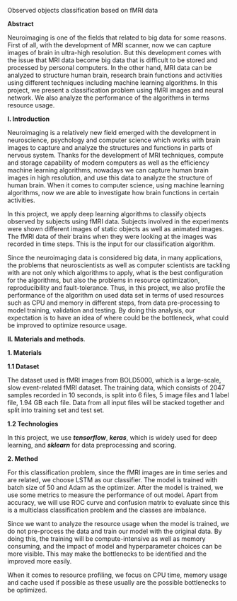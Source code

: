 Observed objects classification based on fMRI data

**Abstract** 

Neuroimaging is one of the fields that related to big data for some reasons. First of all, with the development of 
MRI scanner, now we can capture images of brain in ultra-high resolution. But this development comes with the issue 
that MRI data become big data that is difficult to be stored and processed by personal computers. In the other hand,
MRI data can be analyzed to structure human brain, research brain functions and activities using different techniques
including machine learning algorithms. In this project, we present a classification problem using fMRI images and 
neural network. We also analyze the performance of the algorithms in terms resource usage.


**I. Introduction**

Neuroimaging is a relatively new field emerged with the development in neuroscience, psychology and computer science 
which works with brain images to capture and analyze the structures and functions in parts of nervous system.
Thanks for the development of MRI techniques, compute and storage capability of modern computers as well as 
the efficiency machine learning algorithms, nowadays we can capture human brain images in high resolution, 
and use this data to analyze the structure of human brain. When it comes to computer science, using 
machine learning algorithms, now we are able to investigate how brain functions in certain activities. 

In this project, we apply deep learning algorithms to classify objects observed by subjects using fMRI data. 
Subjects involved in the experiments were shown different images of static objects as well as animated images. 
The fMRI data of their brains when they were looking at the images was recorded in time steps.
This is the input for our classification algorithm.

Since the neuroimaging data is considered big data, in many applications, 
the problems that neuroscientists as well as computer scientists are tackling with are not only which algorithms 
to apply, what is the best configuration for the algorithms, but also the problems in resource optimization, 
reproducibility and fault-tolerance.  Thus, in this project, we also profile the performance of the algorithm 
on used data set  in terms of used resources such as CPU and memory in different steps, from data pre-processing 
to model training,  validation and testing. By doing this analysis, our expectation is to have an idea of 
where could be the bottleneck, what could be improved to optimize resource usage.

**II. Materials and methods**. 

**1.  Materials**
    
**1.1 Dataset**

The dataset used is fMRI images from BOLD5000, which is a large-scale, slow event-related fMRI dataset.
The training data, which consists of 2047 samples recorded in 10 seconds, is split into 6 files, 5 image files 
and 1 label file, 1.94 GB each file.
Data from all input files will be stacked together and split into training set and test set.

**1.2 Technologies**

In this project, we use **_tensorflow_**, **_keras_**, which is widely used for deep learning,
and **_sklearn_** for data preprocessing and scoring. 
 
**2. Method**

For this classification problem, since the fMRI images are in time series and are related,
we choose LSTM as our classifier. 
The model is trained with batch size of 50 and Adam as the optimizer. 
After the model is trained, we use some metrics to measure the performance of out model. Apart from accuracy, 
we will use ROC curve and confusion matrix to evaluate since this is a multiclass classification problem and 
the classes are imbalance.

Since we want to analyze the resource usage when the model is trained, we do not pre-process the data 
and train our model with the original data. By doing this, the training will be compute-intensive as well as 
memory consuming, and the impact of model and hyperparameter choices can be more visible. This may make the bottlenecks 
to be identified and the improved more easily.

When it comes to resource profiling, we focus on CPU time, memory usage and cache used if possible as these usually 
are the possible bottlenecks to be optimized.

